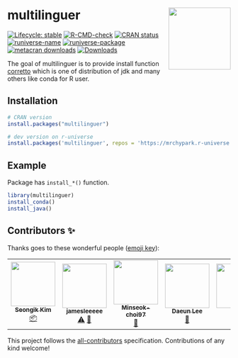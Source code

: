 # multilinguer <img src="man/figures/logo.png" align="right" height=140/>

<!-- badges: start -->
[![Lifecycle: stable](https://img.shields.io/badge/lifecycle-stable-brightgreen.svg)](https://lifecycle.r-lib.org/articles/stages.html#stable)
[![R-CMD-check](https://github.com/mrchypark/multilinguer/workflows/R-CMD-check/badge.svg)](https://github.com/mrchypark/multilinguer/actions)
[![CRAN status](https://www.r-pkg.org/badges/version/multilinguer)](https://CRAN.R-project.org/package=multilinguer)
[![runiverse-name](https://mrchypark.r-universe.dev/badges/:name)](https://mrchypark.r-universe.dev/)
[![runiverse-package](https://mrchypark.r-universe.dev/badges/multilinguer)](https://mrchypark.r-universe.dev/ui#packages)
[![metacran downloads](https://cranlogs.r-pkg.org/badges/multilinguer)](https://cran.r-project.org/package=multilinguer)
[![Downloads](https://cranlogs.r-pkg.org/badges/grand-total/multilinguer)](https://cran.r-project.org/package=multilinguer)
<!-- badges: end -->

The goal of multilinguer is to provide install function
[corretto](https://aws.amazon.com/corretto/) which is one of distribution
of jdk and many others like conda for R user.

## Installation

``` r
# CRAN version
install.packages("multilinguer")

# dev version on r-universe
install.packages('multilinguer', repos = 'https://mrchypark.r-universe.dev')
```

## Example

Package has `install_*()` function.

``` r
library(multilinguer)
install_conda()
install_java()
```

## Contributors ✨

Thanks goes to these wonderful people ([emoji key](https://allcontributors.org/docs/en/emoji-key)):

<!-- ALL-CONTRIBUTORS-LIST:START - Do not remove or modify this section -->
<!-- prettier-ignore-start -->
<!-- markdownlint-disable -->
<table>
  <tr>
    <td align="center"><a href="https://blogik.netlify.app/"><img src="https://avatars.githubusercontent.com/u/26772420?v=4?s=100" width="100px;" alt=""/><br /><sub><b>Seongik Kim</b></sub></a><br /><a href="#platform-SeongIkKim" title="Packaging/porting to new platform">📦</a></td>
    <td align="center"><a href="https://github.com/jamesleeeee"><img src="https://avatars.githubusercontent.com/u/95525262?v=4?s=100" width="100px;" alt=""/><br /><sub><b>jamesleeeee</b></sub></a><br /><a href="https://github.com/mrchypark/multilinguer/commits?author=jamesleeeee" title="Tests">⚠️</a> <a href="https://github.com/mrchypark/multilinguer/issues?q=author%3Ajamesleeeee" title="Bug reports">🐛</a></td>
    <td align="center"><a href="https://github.com/Minseok-choi97"><img src="https://avatars.githubusercontent.com/u/80507582?v=4?s=100" width="100px;" alt=""/><br /><sub><b>Minseok-choi97</b></sub></a><br /><a href="https://github.com/mrchypark/multilinguer/issues?q=author%3AMinseok-choi97" title="Bug reports">🐛</a></td>
    <td align="center"><a href="https://daeun-computer-uneasy.tistory.com/"><img src="https://avatars.githubusercontent.com/u/62705839?v=4?s=100" width="100px;" alt=""/><br /><sub><b>Daeun Lee</b></sub></a><br /><a href="https://github.com/mrchypark/multilinguer/issues?q=author%3Adaeunni" title="Bug reports">🐛</a></td>
    <td align="center"><a href="https://github.com/bongho"><img src="https://avatars.githubusercontent.com/u/30528502?v=4?s=100" width="100px;" alt=""/><br /><sub><b>bono</b></sub></a><br /><a href="https://github.com/mrchypark/multilinguer/commits?author=bongho" title="Tests">⚠️</a></td>
  </tr>
</table>

<!-- markdownlint-restore -->
<!-- prettier-ignore-end -->
<!-- ALL-CONTRIBUTORS-LIST:END -->

This project follows the [all-contributors](https://github.com/all-contributors/all-contributors) specification. Contributions of any kind welcome!
